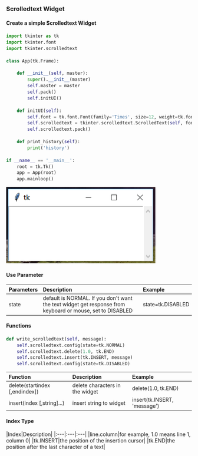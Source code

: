 ### Scrolledtext Widget

#### Create a simple Scrolledtext Widget
```python
import tkinter as tk
import tkinter.font
import tkinter.scrolledtext

class App(tk.Frame):

    def __init__(self, master):
        super().__init__(master)
        self.master = master
        self.pack()
        self.initUI()

    def initUI(self):
        self.font = tk.font.Font(family='Times', size=12, weight=tk.font.BOLD)
        self.scrolledtext = tkinter.scrolledtext.ScrolledText(self, font=self.font, width=30, height=5)
        self.scrolledtext.pack()

    def print_history(self):
        print('history')

if __name__ == '__main__':
    root = tk.Tk()
    app = App(root)
    app.mainloop()
```
![](/assets/ch2/tkscrolledtext.PNG)

#### Use Parameter

|Parameters|Description|Example|
|:---|:---|:---|
|state|default is NORMAL. If you don't want the text widget get response from keyboard or mouse, set to DISABLED|state=tk.DISABLED|

#### Functions
```python
def write_scrolledtext(self, message):
    self.scrolledtext.config(state=tk.NORMAL)
    self.scrolledtext.delete(1.0, tk.END)
    self.scrolledtext.insert(tk.INSERT, message)
    self.scrolledtext.config(state=tk.DISABLED)
```
|Function|Description|Example|
|:---|:---|:---|
|delete(startindex [,endindex])|delete characters in the widget|delete(1.0, tk.END)|
|insert(index [,string]...)|insert string to widget|insert(tk.INSERT, 'message')|

#### Index Type

|Index|Description|
|:---|:---|:---|
|line.column|for example, 1.0 means line 1, column 0|
|tk.INSERT|the position of the insertion cursor|
|tk.END|the position after the last character of a text|








